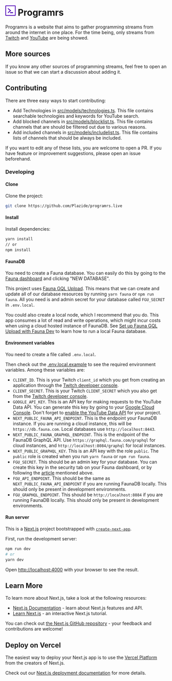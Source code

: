 # ![logo](https://raw.githubusercontent.com/Plazide/programrs.live/main/public/logo-32.png) Programrs

Programrs is a website that aims to gather programming streams from around the internet in one place. For the time being, only streams from [Twitch](https://twitch.tv) and [YouTube](https://youtube.com) are being showed.

## More sources

If you know any other sources of programming streams, feel free to open an issue so that we can start a discussion about adding it.

## Contributing

There are three easy ways to start contributing:
- Add Technologies in [src/models/technologies.ts](src/models/technologies.ts). This file contains searchable technologies and keywords for YouTube search.
- Add blocked channels in [src/models/blocklist.ts](src/models/blocklist.ts). This file contains channels that are should be filtered out due to various reasons.
- Add included channels in [src/models/includelist.ts](src/models/includelist.ts). This file contains lists of channels that should be always be included.

If you want to edit any of these lists, you are welcome to open a PR. If you have feature or improvement suggestions, please open an issue beforehand. 

### Developing


#### Clone
Clone the project:
```bash
git clone https://github.com/Plazide/programrs.live
```

#### Install
Install dependencies:
```bash
yarn install
// or
npm install
```

#### FaunaDB
You need to create a Fauna database. You can easily do this by going to the [Fauna dashboard](https://dashboard.fauna.com/) and clicking "NEW DATABASE".

This project uses [Fauna GQL Upload](https://github.com/Plazide/fauna-gql-upload). This means that we can create and update all of our database resources by running `yarn fauna` or `npm run fauna`. All you need is and admin secret for your database called `FGU_SECRET` in `.env.local`.

You could also create a local node, which I recommend that you do. This app consumes a lot of read and write operations, which might incur costs when using a cloud hosted instance of FaunaDB. See [Set up Fauna GQL Upload with Fauna Dev](https://blog.chjweb.se/set-up-fauna-gql-upload-with-fauna-dev) to learn how to run a local Fauna database.

#### Environment variables
You need to create a file called `.env.local`.

Then check out the [.env.local.example](.env.local.example) to see the required environment variables. Among these variables are:
- `CLIENT_ID`. This is your Twitch `client_id` which you get from creating an application through the [Twitch developer console](https://dev.twitch.tv/console).
- `CLIENT_SECRET`. This is your Twitch `CLIENT_SECRET` which you also get from the [Twitch developer console](https://dev.twitch.tv/console).
- `GOOGLE_API_KEY`. This is an API key for making requests to the YouTube Data API. You can generate this key by going to your [Google Cloud Console](https://console.cloud.google.com/apis/credentials). Don't forget to [enable the YouTube Data API](https://console.cloud.google.com/apis/library/youtube.googleapis.com) for your project.
- `NEXT_PUBLIC_FAUNA_API_ENDPOINT`. This is the endpoint your FaunaDB instance. If you are running a cloud instance, this will be `https://db.fauna.com`. Local databases use `http://localhost:8443`.
- `NEXT_PUBLIC_FAUNA_GRAPHQL_ENDPOINT`. This is the endpoint of the FaunaDB GraphQL API. Use `https://graphql.fauna.com/graphql` for cloud instances, and `http://localhost:8084/graphql` for local instances.
- `NEXT_PUBLIC_GRAPHQL_KEY`. This is an API key with the role `public`. The `public` role is created when you run `yarn fauna` or `npm run fauna`.
- `FGU_SECRET`. This should be an admin key for your database. You can create this key in the security tab on your Fauna dashboard, or by following the [article](https://blog.chjweb.se/set-up-fauna-gql-upload-with-fauna-dev) mentioned above.
- `FGU_API_ENDPOINT`. This should be the same as `NEXT_PUBLIC_FAUNA_API_ENDPOINT` if you are running FaunaDB locally. This should only be present in development environments.
- `FGU_GRAPHQL_ENDPOINT`. This should be `http://localhost:8084` if you are running FaunaDB locally. This should only be present in development environments.

#### Run server

This is a [Next.js](https://nextjs.org/) project bootstrapped with [`create-next-app`](https://github.com/vercel/next.js/tree/canary/packages/create-next-app).

First, run the development server:

```bash
npm run dev
# or
yarn dev
```

Open [http://localhost:4000](http://localhost:4000) with your browser to see the result.

## Learn More

To learn more about Next.js, take a look at the following resources:

- [Next.js Documentation](https://nextjs.org/docs) - learn about Next.js features and API.
- [Learn Next.js](https://nextjs.org/learn) - an interactive Next.js tutorial.

You can check out [the Next.js GitHub repository](https://github.com/vercel/next.js/) - your feedback and contributions are welcome!

## Deploy on Vercel

The easiest way to deploy your Next.js app is to use the [Vercel Platform](https://vercel.com/import?utm_medium=default-template&filter=next.js&utm_source=create-next-app&utm_campaign=create-next-app-readme) from the creators of Next.js.

Check out our [Next.js deployment documentation](https://nextjs.org/docs/deployment) for more details.
